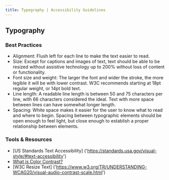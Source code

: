 ```yaml
---
title: Typography | Accessibility Guidelines
---
```

## Typography

### Best Practices
* <span class="text-bold">Alignment</span>: Flush left for each line to make the text easier to read.
* <span class="text-bold">Size</span>: Except for captions and images of text, text should be able to be resized without assistive technology up to 200% without loss of content or functionality.
* <span class="text-bold">Font size and weight</span>: The larger the font and wider the stroke, the more legible it will be with lower contrast. W3C recommends starting at 18pt regular weight, or 14pt bold text.
* <span class="text-bold">Line length</span>: A readable line length is between 50 and 75 characters per line, with 66 characters considered the ideal. Text with more space between lines can have somewhat longer length.
* <span class="text-bold">Spacing</span>: White space makes it easier for the user to know what to read and where to begin. Spacing between typographic elements should be open enough to feel light, but close enough to establish a proper relationship between elements.

### Tools &amp; Resources
* [US Standards Text Accessibility] ('https://standards.usa.gov/visual-style/#text-accessibility')
* [What is Color Contrast?]('http://a11yproject.com/posts/what-is-color-contrast')
* [W3C Resize Text] ('https://www.w3.org/TR/UNDERSTANDING-WCAG20/visual-audio-contrast-scale.html')
